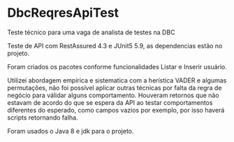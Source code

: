 # DbcReqresApiTest
Teste técnico para uma vaga de analista de testes na DBC

Teste de API com RestAssured 4.3 e JUnit5 5.9, as dependencias estão no projeto.

Foram criados os pacotes conforme funcionalidades Listar e Inserir usuário.

Utilizei abordagem empírica e sistematica com a herística VADER e algumas permutações, 
não foi possível aplicar outras técnicas por falta da regra de negócio para válidar alguns comportamento.
Houveram retornos que não estavam de acordo do que se espera da API ao testar comportamentos diferentes do esperado, como campos vazios por exemplo, 
por isso haverá scripts retornando falha.

Foram usados o Java 8 e jdk para o projeto.
